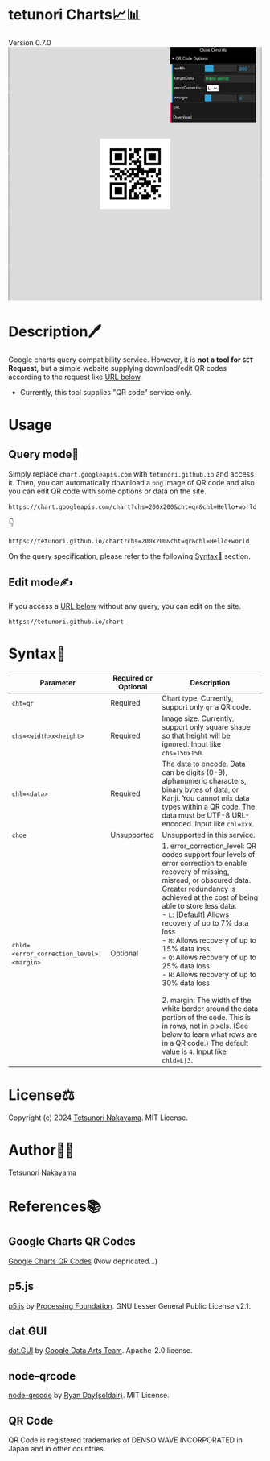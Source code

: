 # tetunori Charts📈📊
Version 0.7.0  
<img src="./images/screenShot1.png" width="800px"/>

# Description🖊️
Google charts query compatibility service. However, it is **not a tool for `GET` Request**, but a simple website supplying download/edit QR codes according to the request like [URL below](https://tetunori.github.io/chart?chs=200x200&cht=qr&chl=Hello+world).
* Currently, this tool supplies "QR code" service only.

# Usage
## Query mode💬
Simply replace `chart.googleapis.com` with `tetunori.github.io` and access it. Then, you can automatically download a `png` image of QR code and also you can edit QR code with some options or data on the site.

```
https://chart.googleapis.com/chart?chs=200x200&cht=qr&chl=Hello+world
```
👇
```
https://tetunori.github.io/chart?chs=200x200&cht=qr&chl=Hello+world
```
On the query specification, please refer to the following [Syntax📖](https://github.com/tetunori/chart?tab=readme-ov-file#syntax) section.

## Edit mode✍
If you access a [URL below](https://tetunori.github.io/chart) without any query, you can edit on the site.
```
https://tetunori.github.io/chart
```

# Syntax📄
| Parameter | Required or Optional | Description |
| --- | --- | --- |
| `cht=qr` | Required | Chart type. Currently, support only `qr` a QR code. |
| `chs=<width>x<height>` | Required | Image size. Currently, support only square shape so that height will be ignored. Input like `chs=150x150`. |
| `chl=<data>` | Required | The data to encode. Data can be digits (0-9), alphanumeric characters, binary bytes of data, or Kanji. You cannot mix data types within a QR code. The data must be UTF-8 URL-encoded. Input like `chl=xxx`.|
| `choe` | Unsupported | Unsupported in this service. |
| `chld=<error_correction_level>\|<margin>` | Optional | 1. error_correction_level: QR codes support four levels of error correction to enable recovery of missing, misread, or obscured data. Greater redundancy is achieved at the cost of being able to store less data.<br> - `L`: [Default] Allows recovery of up to 7% data loss<br> - `M`: Allows recovery of up to 15% data loss<br> - `Q`: Allows recovery of up to 25% data loss<br> - `H`: Allows recovery of up to 30% data loss <br><br> 2. margin: The width of the white border around the data portion of the code. This is in rows, not in pixels. (See below to learn what rows are in a QR code.) The default value is `4`. Input like `chld=L\|3`. |

# License⚖️
Copyright (c) 2024 [Tetsunori Nakayama](https://github.com/tetunori). MIT License.

# Author🧙‍♂️
Tetsunori Nakayama

# References📚
## Google Charts QR Codes
[Google Charts QR Codes](https://developers.google.com/chart/infographics/docs/qr_codes) (Now depricated...)

## p5.js
[p5.js](https://github.com/processing/p5.js) by [Processing Foundation](https://github.com/processing). GNU Lesser General Public License v2.1.

## dat.GUI
[dat.GUI](https://github.com/dataarts/dat.gui) by [Google Data Arts Team](https://github.com/dataarts). Apache-2.0 license.

## node-qrcode
[node-qrcode](https://github.com/soldair/node-qrcode) by [Ryan Day(soldair)](https://github.com/soldair). MIT License.

## QR Code
QR Code is registered trademarks of DENSO WAVE INCORPORATED in Japan and in other countries.
